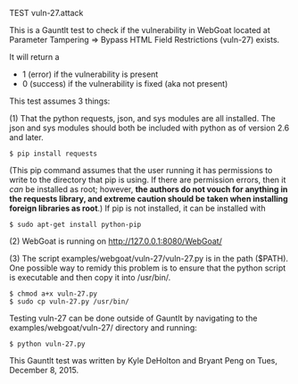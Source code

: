 TEST vuln-27.attack

This is a Gauntlt test to check if the vulnerability in WebGoat located at Parameter Tampering => Bypass HTML Field Restrictions (vuln-27) exists.

It will return a
 - 1 (error) if the vulnerability is present
 - 0 (success) if the vulnerability is fixed (aka not present)

This test assumes 3 things:

(1) That the python requests, json, and sys modules are all installed. The json and sys modules should both be included with python as of version 2.6 and later.

```
$ pip install requests
```

(This pip command assumes that the user running it has permissions to write to the directory that pip is using. If there are permission errors, then it *can* be installed as root; however, **the authors do not vouch for anything in the requests library, and extreme caution should be taken when installing foreign libraries as root**.) If pip is not installed, it can be installed with

```
$ sudo apt-get install python-pip
```

(2) WebGoat is running on http://127.0.0.1:8080/WebGoat/

(3) The script examples/webgoat/vuln-27/vuln-27.py is in the path ($PATH). One possible way to remidy this problem is to ensure that the python script is executable and then copy it into /usr/bin/.

```
$ chmod a+x vuln-27.py
$ sudo cp vuln-27.py /usr/bin/
```

Testing vuln-27 can be done outside of Gauntlt by navigating to the examples/webgoat/vuln-27/ directory and running:

```
$ python vuln-27.py
```

This Gauntlt test was written by Kyle DeHolton and Bryant Peng on Tues, December 8, 2015.
